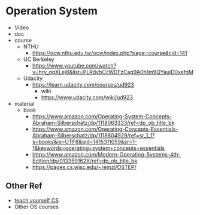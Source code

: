 # Operation System

- Video
- doc
- course
	- NTHU
		- https://ocw.nthu.edu.tw/ocw/index.php?page=course&cid=141
	- UC Berkeley
		- https://www.youtube.com/watch?v=hry_qqXLej8&list=PLRdybCcWDFzCag9A0h1m9QYaujD0xefgM
	- Udacity
		- https://learn.udacity.com/courses/ud923
			- wiki
			- https://www.udacity.com/wiki/ud923
- material
	- book
		- https://www.amazon.com/Operating-System-Concepts-Abraham-Silberschatz/dp/1118063333/ref=dp_ob_title_bk
		- https://www.amazon.com/Operating-Concepts-Essentials-Abraham-Silberschatz/dp/1118804929/ref=sr_1_1?s=books&ie=UTF8&qid=1415311059&sr=1-1&keywords=operating+system+concepts+essentials
		- https://www.amazon.com/Modern-Operating-Systems-4th-Edition/dp/013359162X/ref=dp_ob_title_bk
		- https://pages.cs.wisc.edu/~remzi/OSTEP/

## Other Ref
- [teach yourself CS](https://teachyourselfcs.com/)
- Other OS courses
